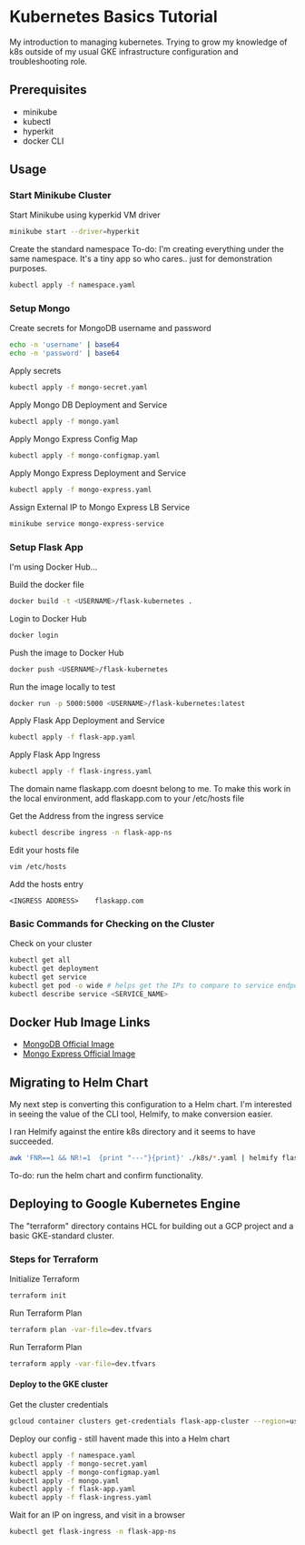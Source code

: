 
# Kubernetes Basics Tutorial

My introduction to managing kubernetes.
Trying to grow my knowledge of k8s outside of my usual GKE infrastructure configuration and troubleshooting role.

## Prerequisites
- minikube
- kubectl
- hyperkit
- docker CLI

## Usage

### Start Minikube Cluster

Start Minikube using kyperkid VM driver
```bash
minikube start --driver=hyperkit
```

Create the standard namespace
To-do: I'm creating everything under the same namespace. It's a tiny app so who cares.. just for demonstration purposes.
```bash
kubectl apply -f namespace.yaml
```

### Setup Mongo

Create secrets for MongoDB username and password
```bash
echo -n 'username' | base64
echo -n 'password' | base64
```

Apply secrets
```bash
kubectl apply -f mongo-secret.yaml
```

Apply Mongo DB Deployment and Service
```bash
kubectl apply -f mongo.yaml
```

Apply Mongo Express Config Map
```bash
kubectl apply -f mongo-configmap.yaml
```

Apply Mongo Express Deployment and Service
```bash
kubectl apply -f mongo-express.yaml
```

Assign External IP to Mongo Express LB Service
```bash
minikube service mongo-express-service
```


### Setup Flask App

I'm using Docker Hub...

Build the docker file
```bash
docker build -t <USERNAME>/flask-kubernetes .
```

Login to Docker Hub
```bash
docker login
```

Push the image to Docker Hub
```bash
docker push <USERNAME>/flask-kubernetes
```

Run the image locally to test
```bash
docker run -p 5000:5000 <USERNAME>/flask-kubernetes:latest
```

Apply Flask App Deployment and Service
```bash
kubectl apply -f flask-app.yaml
```

Apply Flask App Ingress
```bash
kubectl apply -f flask-ingress.yaml
```

The domain name flaskapp.com doesnt belong to me. To make this work in the local environment, add flaskapp.com to your /etc/hosts file

Get the Address from the ingress service
```bash
kubectl describe ingress -n flask-app-ns
```

Edit your hosts file
```bash
vim /etc/hosts
```

Add the hosts entry
```
<INGRESS ADDRESS>    flaskapp.com
```

<!-- Assign External IP to Flask App LB Service
```bash
minikube service flask-app-service
``` -->

### Basic Commands for Checking on the Cluster
Check on your cluster
```bash
kubectl get all
kubectl get deployment
kubectl get service
kubectl get pod -o wide # helps get the IPs to compare to service endpoints
kubectl describe service <SERVICE_NAME>
```


## Docker Hub Image Links
- [MongoDB Official Image](https://hub.docker.com/_/mongo)
- [Mongo Express Official Image](https://hub.docker.com/_/mongo-express)



## Migrating to Helm Chart
My next step is converting this configuration to a Helm chart.
I'm interested in seeing the value of the CLI tool, Helmify, to make conversion easier.

I ran Helmify against the entire k8s directory and it seems to have succeeded.

```bash
awk 'FNR==1 && NR!=1  {print "---"}{print}' ./k8s/*.yaml | helmify flask-mongo-example-helm
```

To-do: run the helm chart and confirm functionality.


## Deploying to Google Kubernetes Engine
The "terraform" directory contains HCL for building out a GCP project and a basic GKE-standard cluster.

### Steps for Terraform

Initialize Terraform
```bash
terraform init
```

Run Terraform Plan
```bash
terraform plan -var-file=dev.tfvars
```

Run Terraform Plan
```bash
terraform apply -var-file=dev.tfvars
```

#### Deploy to the GKE cluster

Get the cluster credentials
```bash
gcloud container clusters get-credentials flask-app-cluster --region=us-central1-b
```

Deploy our config - still havent made this into a Helm chart
```bash
kubectl apply -f namespace.yaml
kubectl apply -f mongo-secret.yaml
kubectl apply -f mongo-configmap.yaml
kubectl apply -f mongo.yaml
kubectl apply -f flask-app.yaml
kubectl apply -f flask-ingress.yaml
```

Wait for an IP on ingress, and visit in a browser
```bash
kubectl get flask-ingress -n flask-app-ns
```